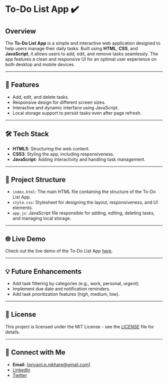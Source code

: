 # To-Do List App ✔️

## Overview
The **To-Do List App** is a simple and interactive web application designed to help users manage their daily tasks. Built using **HTML**, **CSS**, and **JavaScript**, it allows users to add, edit, and remove tasks seamlessly. The app features a clean and responsive UI for an optimal user experience on both desktop and mobile devices.

---

## 🚀 Features
- Add, edit, and delete tasks.
- Responsive design for different screen sizes.
- Interactive and dynamic interface using JavaScript.
- Local storage support to persist tasks even after page refresh.
  
---

## 🛠 Tech Stack
- **HTML5**: Structuring the web content.
- **CSS3**: Styling the app, including responsiveness.
- **JavaScript**: Adding interactivity and handling task management.

---

## 📂 Project Structure
- `index.html`: The main HTML file containing the structure of the To-Do List App.
- `style.css`: Stylesheet for designing the layout, responsiveness, and UI elements.
- `app.js`: JavaScript file responsible for adding, editing, deleting tasks, and managing local storage.

---

## 🌐 Live Demo
Check out the live demo of the To-Do List App [here](#).

---

## 💡 Future Enhancements
- Add task filtering by categories (e.g., work, personal, urgent).
- Implement due date and notification reminders.
- Add task prioritization features (high, medium, low).

---

## 📄 License
This project is licensed under the MIT License - see the [LICENSE](LICENSE) file for details.

---

## 🔗 Connect with Me
- **Email**: [priyant.p.nikhare@gmail.com]
- [LinkedIn](https://www.linkedin.com/in/nikharepriyant)
- [Twitter](https://twitter.com/Priyant_Nikhare)